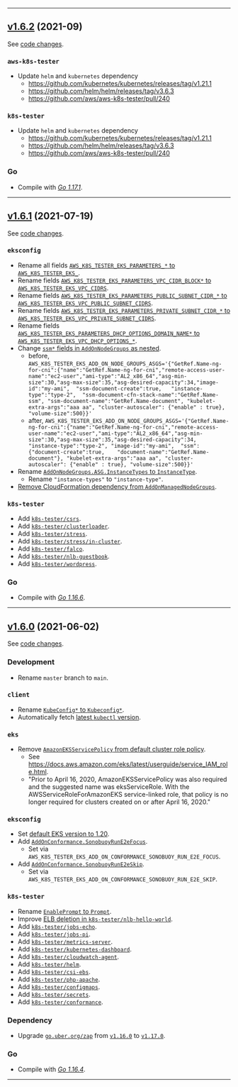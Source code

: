 
<hr>

## [v1.6.2](https://github.com/aws/aws-k8s-tester/releases/tag/v1.6.2) (2021-09)

See [code changes](https://github.com/aws/aws-k8s-tester/compare/v1.6.1...v1.6.2).

### `aws-k8s-tester`

- Update `helm` and `kubernetes` dependency
  - https://github.com/kubernetes/kubernetes/releases/tag/v1.21.1
  - https://github.com/helm/helm/releases/tag/v3.6.3
  - https://github.com/aws/aws-k8s-tester/pull/240

### `k8s-tester`

- Update `helm` and `kubernetes` dependency
  - https://github.com/kubernetes/kubernetes/releases/tag/v1.21.1
  - https://github.com/helm/helm/releases/tag/v3.6.3
  - https://github.com/aws/aws-k8s-tester/pull/240

### Go

- Compile with [*Go 1.17.1*](https://golang.org/doc/devel/release.html#go1.17).


<hr>

## [v1.6.1](https://github.com/aws/aws-k8s-tester/releases/tag/v1.6.1) (2021-07-19)

See [code changes](https://github.com/aws/aws-k8s-tester/compare/v1.6.0...v1.6.1).

### `eksconfig`

- Rename all fields [`AWS_K8S_TESTER_EKS_PARAMETERS_*` to `AWS_K8S_TESTER_EKS_`](https://github.com/aws/aws-k8s-tester/commit/a4a3e3635466731519a38f411a1035318fecec59).
- Rename fields [`AWS_K8S_TESTER_EKS_PARAMETERS_VPC_CIDR_BLOCK*` to `AWS_K8S_TESTER_EKS_VPC_CIDRS`](https://github.com/aws/aws-k8s-tester/commit/a4a3e3635466731519a38f411a1035318fecec59).
- Rename fields [`AWS_K8S_TESTER_EKS_PARAMETERS_PUBLIC_SUBNET_CIDR_*` to `AWS_K8S_TESTER_EKS_VPC_PUBLIC_SUBNET_CIDRS`](https://github.com/aws/aws-k8s-tester/commit/a4a3e3635466731519a38f411a1035318fecec59).
- Rename fields [`AWS_K8S_TESTER_EKS_PARAMETERS_PRIVATE_SUBNET_CIDR_*` to `AWS_K8S_TESTER_EKS_VPC_PRIVATE_SUBNET_CIDRS`](https://github.com/aws/aws-k8s-tester/commit/a4a3e3635466731519a38f411a1035318fecec59).
- Rename fields [`AWS_K8S_TESTER_EKS_PARAMETERS_DHCP_OPTIONS_DOMAIN_NAME*` to `AWS_K8S_TESTER_EKS_VPC_DHCP_OPTIONS_*`](https://github.com/aws/aws-k8s-tester/commit/a4a3e3635466731519a38f411a1035318fecec59).
- Change [`ssm*` fields in `AddOnNodeGroups` as nested](https://github.com/aws/aws-k8s-tester/commit/a4a3e3635466731519a38f411a1035318fecec59).
  - before, `AWS_K8S_TESTER_EKS_ADD_ON_NODE_GROUPS_ASGS='{"GetRef.Name-ng-for-cni":{"name":"GetRef.Name-ng-for-cni","remote-access-user-name":"ec2-user","ami-type":"AL2_x86_64","asg-min-size":30,"asg-max-size":35,"asg-desired-capacity":34,"image-id":"my-ami",  "ssm-document-create":true,   "instance-type":"type-2",  "ssm-document-cfn-stack-name":"GetRef.Name-ssm", "ssm-document-name":"GetRef.Name-document", "kubelet-extra-args":"aaa aa", "cluster-autoscaler": {"enable" : true}, "volume-size":500}}'`
  - after, `AWS_K8S_TESTER_EKS_ADD_ON_NODE_GROUPS_ASGS='{"GetRef.Name-ng-for-cni":{"name":"GetRef.Name-ng-for-cni","remote-access-user-name":"ec2-user","ami-type":"AL2_x86_64","asg-min-size":30,"asg-max-size":35,"asg-desired-capacity":34, "instance-type":"type-2", "image-id":"my-ami",  "ssm":{"document-create":true,    "document-name":"GetRef.Name-document"}, "kubelet-extra-args":"aaa aa", "cluster-autoscaler": {"enable" : true}, "volume-size":500}}'`
- Rename [`AddOnNodeGroups.ASG.InstanceTypes` to `InstanceType`](https://github.com/aws/aws-k8s-tester/commit/a4a3e3635466731519a38f411a1035318fecec59).
  - Rename `"instance-types"` to `"instance-type"`.
- [Remove CloudFormation dependency from `AddOnManagedNodeGroups`](https://github.com/aws/aws-k8s-tester/commit/50e5c1b302430dc863d0116ea15cc8e926ee0077).

### `k8s-tester`

- Add [`k8s-tester/csrs`](https://github.com/aws/aws-k8s-tester/commit/90ef22a2e6505189f998d1f6ed738fe05f73d56d).
- Add [`k8s-tester/clusterloader`](https://github.com/aws/aws-k8s-tester/commit/7b9113c21f440623ec01bdea5d81a74176100746).
- Add [`k8s-tester/stress`](https://github.com/aws/aws-k8s-tester/commit/310f44bc0da12ca093b02f74680b34131d6283a6).
- Add [`k8s-tester/stress/in-cluster`](https://github.com/aws/aws-k8s-tester/commit/e0b5fa0b0fb97851d86d268d093f4754617c638b).
- Add [`k8s-tester/falco`](https://github.com/aws/aws-k8s-tester/pull/221).
- Add [`k8s-tester/nlb-guestbook`](https://github.com/aws/aws-k8s-tester/commit/6c985cfabff769c020d2f1f131c4106607fa5d95).
- Add [`k8s-tester/wordpress`](https://github.com/aws/aws-k8s-tester/commit/b5a8f3e6533e199413269a27041aa70604318f57).

### Go

- Compile with [*Go 1.16.6*](https://golang.org/doc/devel/release.html#go1.16).


<hr>


## [v1.6.0](https://github.com/aws/aws-k8s-tester/releases/tag/v1.6.0) (2021-06-02)

See [code changes](https://github.com/aws/aws-k8s-tester/compare/v1.5.9...v1.6.0).

### Development

- Rename `master` branch to `main`.

### `client`

- Rename [`KubeConfig*` to `Kubeconfig*`](https://github.com/aws/aws-k8s-tester/commit/e7e10253a44a33ff9c16955a39df43d9e412c944).
- Automatically fetch [latest `kubectl` version](https://github.com/aws/aws-k8s-tester/commit/cfd76e8c53f444a3d3d1782a38801bb8d56baa49).

### `eks`

- Remove [`AmazonEKSServicePolicy` from default cluster role policy](https://github.com/aws/aws-k8s-tester/commit/8fe9e9b696333947b4420a3d08f72498e57d1766).
  - See https://docs.aws.amazon.com/eks/latest/userguide/service_IAM_role.html.
  - "Prior to April 16, 2020, AmazonEKSServicePolicy was also required and the suggested name was eksServiceRole. With the AWSServiceRoleForAmazonEKS service-linked role, that policy is no longer required for clusters created on or after April 16, 2020."

### `eksconfig`

- Set [default EKS version to 1.20](https://github.com/aws/aws-k8s-tester/commit/8f6b05193721b19378cdd1c69f6f2d787341d1f2).
- Add [`AddOnConformance.SonobuoyRunE2eFocus`](https://github.com/aws/aws-k8s-tester/pull/217).
  - Set via `AWS_K8S_TESTER_EKS_ADD_ON_CONFORMANCE_SONOBUOY_RUN_E2E_FOCUS`.
- Add [`AddOnConformance.SonobuoyRunE2eSkip`](https://github.com/aws/aws-k8s-tester/pull/217).
  - Set via `AWS_K8S_TESTER_EKS_ADD_ON_CONFORMANCE_SONOBUOY_RUN_E2E_SKIP`.

### `k8s-tester`

- Rename [`EnablePrompt` to `Prompt`](https://github.com/aws/aws-k8s-tester/commit/e7e10253a44a33ff9c16955a39df43d9e412c944).
- Improve [ELB deletion in `k8s-tester/nlb-hello-world`](https://github.com/aws/aws-k8s-tester/commit/288c27cb9922164743cc9e7af5c2443e238147d5).
- Add [`k8s-tester/jobs-echo`](https://github.com/aws/aws-k8s-tester/commit/7d05190c873f3166fcf55f75832b40cc74826944).
- Add [`k8s-tester/jobs-pi`](https://github.com/aws/aws-k8s-tester/commit/5a188f1874876ad4228c02afdb99da730418763a).
- Add [`k8s-tester/metrics-server`](https://github.com/aws/aws-k8s-tester/commit/b95ed4f88e8143c5b94a5e66448718bf513abf9b).
- Add [`k8s-tester/kubernetes-dashboard`](https://github.com/aws/aws-k8s-tester/commit/ebe96e838950abc14f1016532e715112d5624f01).
- Add [`k8s-tester/cloudwatch-agent`](https://github.com/aws/aws-k8s-tester/commit/e46ea545846a662e0e950ee70facfec6e060b5de).
- Add [`k8s-tester/helm`](https://github.com/aws/aws-k8s-tester/commit/2a2c739f085bec0b4d8d7b2bae0789abe4d54c65).
- Add [`k8s-tester/csi-ebs`](https://github.com/aws/aws-k8s-tester/commit/075fe2234e9fa0bc14a4b2a314db70ab45670e1a).
- Add [`k8s-tester/php-apache`](https://github.com/aws/aws-k8s-tester/commit/a9a70d681e491f9f22ffcad025cc2601ee47cde1).
- Add [`k8s-tester/configmaps`](https://github.com/aws/aws-k8s-tester/commit/117fab905c090a3f8501112fc4885cc398f27db7).
- Add [`k8s-tester/secrets`](https://github.com/aws/aws-k8s-tester/commit/a77b8ceb473fe814bee5cb019f0df0c371185368).
- Add [`k8s-tester/conformance`](https://github.com/aws/aws-k8s-tester/commit/80c0b9e78252ab35cd8d58add52e8aee8615acc8).

### Dependency

- Upgrade [`go.uber.org/zap`](https://github.com/uber-go/zap/releases) from [`v1.16.0`](https://github.com/uber-go/zap/releases/tag/v1.16.0) to [`v1.17.0`](https://github.com/uber-go/zap/releases/tag/v1.17.0).

### Go

- Compile with [*Go 1.16.4*](https://golang.org/doc/devel/release.html#go1.16).


<hr>
